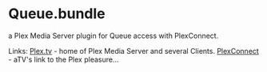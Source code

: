 # Queue.bundle
a Plex Media Server plugin for Queue access with PlexConnect.

Links:
[Plex.tv][] - home of Plex Media Server and several Clients.
[PlexConnect][] - aTV's link to the Plex pleasure...


[Plex.tv]: https://www.plex.tv
[PlexConnect]: https://github.com/iBaa/PlexConnect
